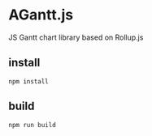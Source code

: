 # AGantt.js

JS Gantt chart library based on Rollup.js

## install
```shell
npm install
```

## build
```shell
npm run build
```